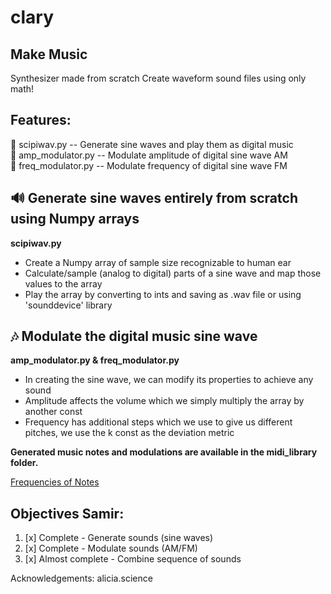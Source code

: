# clary
## Make Music

Synthesizer made from scratch
Create waveform sound files using only math!

## Features:
:file_folder: scipiwav.py -- Generate sine waves and play them as digital music\
:file_folder: amp_modulator.py -- Modulate amplitude of digital sine wave AM\
:file_folder: freq_modulator.py -- Modulate frequency of digital sine wave FM

## :loud_sound: Generate sine waves entirely from scratch using Numpy arrays
**scipiwav.py**
- Create a Numpy array of sample size recognizable to human ear
- Calculate/sample (analog to digital) parts of a sine wave and map those values to the array
- Play the array by converting to ints and saving as .wav file or using 'sounddevice' library

## :notes: Modulate the digital music sine wave
**amp_modulator.py & freq_modulator.py**
- In creating the sine wave, we can modify its properties to achieve any sound
- Amplitude affects the volume which we simply multiply the array by another const
- Frequency has additional steps which we use to give us different pitches, we use the k const as the deviation metric

**Generated music notes and modulations are available in the midi_library folder.**

[Frequencies of Notes](https://pages.mtu.edu/~suits/notefreqs.html)


## Objectives Samir:
1. [x] Complete - Generate sounds (sine waves)
2. [x] Complete - Modulate sounds (AM/FM)
3. [x] Almost complete - Combine sequence of sounds

Acknowledgements:
alicia.science
